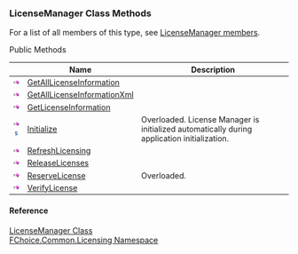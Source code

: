 ﻿### LicenseManager Class Methods

For a list of all members of this type, see [LicenseManager members](FChoice.Common~FChoice.Common.Licensing.LicenseManager_members.md).

Public Methods

|   | Name | Description |
| --- | --- | --- |
| ![Public Method](dotnetimages/publicMethod.png) | [GetAllLicenseInformation](FChoice.Common~FChoice.Common.Licensing.LicenseManager~GetAllLicenseInformation.md) |   |
| ![Public Method](dotnetimages/publicMethod.png) | [GetAllLicenseInformationXml](FChoice.Common~FChoice.Common.Licensing.LicenseManager~GetAllLicenseInformationXml.md) |   |
| ![Public Method](dotnetimages/publicMethod.png) | [GetLicenseInformation](FChoice.Common~FChoice.Common.Licensing.LicenseManager~GetLicenseInformation.md) |   |
| ![Public Method](dotnetimages/publicMethod.png)![static (Shared in Visual Basic)](dotnetimages/static.png) | [Initialize](FChoice.Common~FChoice.Common.Licensing.LicenseManager~Initialize.md) | Overloaded. License Manager is initialized automatically during application initialization.   |
| ![Public Method](dotnetimages/publicMethod.png) | [RefreshLicensing](FChoice.Common~FChoice.Common.Licensing.LicenseManager~RefreshLicensing.md) |   |
| ![Public Method](dotnetimages/publicMethod.png) | [ReleaseLicenses](FChoice.Common~FChoice.Common.Licensing.LicenseManager~ReleaseLicenses.md) |   |
| ![Public Method](dotnetimages/publicMethod.png) | [ReserveLicense](FChoice.Common~FChoice.Common.Licensing.LicenseManager~ReserveLicense.md) | Overloaded.    |
| ![Public Method](dotnetimages/publicMethod.png) | [VerifyLicense](FChoice.Common~FChoice.Common.Licensing.LicenseManager~VerifyLicense.md) |   |





#### Reference

[LicenseManager Class](FChoice.Common~FChoice.Common.Licensing.LicenseManager.md)  
[FChoice.Common.Licensing Namespace](FChoice.Common~FChoice.Common.Licensing_namespace.md)